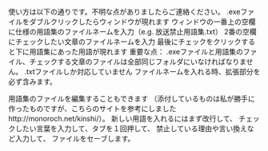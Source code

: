 使い方は以下の通りです。不明な点がありましたらご連絡ください。
.exeファイルをダブルクリックしたらウィンドウが現れます
ウィンドウの一番上の空欄に仕様の用語集のファイルネームを入力（e.g. 放送禁止用語集.txt）
2番の空欄にチェックしたい文章のファイルネームを入力
最後にチェックをクリックすると下に用語集にあった用語が現れます
重要な点：
.exeファイルと用語集のファイル、チェックする文章のファイルは全部同じフォルダにいなければなりません。
.txtファイルしか対応していません
ファイルネームを入れる時、拡張部分を必ず含みます。

用語集のファイルを編集することもできます
（添付しているものは私が勝手に作ったものですが、こちらのサイトを参考にしましたhttp://monoroch.net/kinshi/）。
新しい用語を入れるにはまず改行して、
チェックしたい言葉を入力して、タブを１回押して、
禁止している理由や言い換えなど入力して、
ファイルをセーブします。
